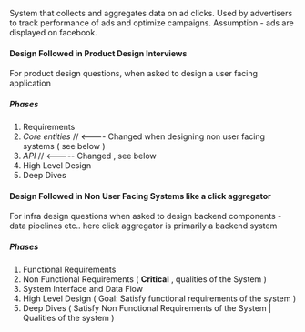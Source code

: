 System that collects and aggregates data on ad clicks. Used by advertisers to track performance of ads and optimize campaigns. Assumption - ads are displayed on facebook.

#### Design Followed in Product Design Interviews

For product design questions, when asked to design a user facing application
##### Phases
1. Requirements
2. *Core entities* // <---- Changed when designing non user facing systems ( see below )
3. *API*    // <----- Changed , see below
4. High Level Design
5. Deep Dives

#### Design Followed in Non User Facing Systems like a click aggregator

For infra design questions when asked to design backend components - data pipelines etc.. here click aggregator is primarily a backend system

##### Phases
1. Functional Requirements
2. Non Functional Requirements ( **Critical** , qualities of the System )
3. System Interface and Data Flow
4. High Level Design ( Goal: Satisfy functional requirements of the system )
5. Deep Dives ( Satisfy Non Functional Requirements of the System | Qualities of the system )
